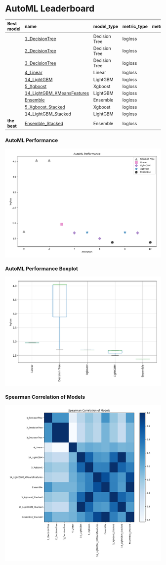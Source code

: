 # AutoML Leaderboard

| Best model   | name                                                               | model_type    | metric_type   |   metric_value |   train_time |
|:-------------|:-------------------------------------------------------------------|:--------------|:--------------|---------------:|-------------:|
|              | [1_DecisionTree](1_DecisionTree/README.md)                         | Decision Tree | logloss       |        1.72988 |         1.34 |
|              | [2_DecisionTree](2_DecisionTree/README.md)                         | Decision Tree | logloss       |        4.04011 |         5.3  |
|              | [3_DecisionTree](3_DecisionTree/README.md)                         | Decision Tree | logloss       |        4.04011 |         5.35 |
|              | [4_Linear](4_Linear/README.md)                                     | Linear        | logloss       |        1.96024 |         7.47 |
|              | [14_LightGBM](14_LightGBM/README.md)                               | LightGBM      | logloss       |        1.68199 |         1.91 |
|              | [5_Xgboost](5_Xgboost/README.md)                                   | Xgboost       | logloss       |        1.70127 |         3.74 |
|              | [14_LightGBM_KMeansFeatures](14_LightGBM_KMeansFeatures/README.md) | LightGBM      | logloss       |        1.50112 |        15.37 |
|              | [Ensemble](Ensemble/README.md)                                     | Ensemble      | logloss       |        1.37768 |         0.41 |
|              | [5_Xgboost_Stacked](5_Xgboost_Stacked/README.md)                   | Xgboost       | logloss       |        1.70127 |         2.58 |
|              | [14_LightGBM_Stacked](14_LightGBM_Stacked/README.md)               | LightGBM      | logloss       |        1.68199 |         1.07 |
| **the best** | [Ensemble_Stacked](Ensemble_Stacked/README.md)                     | Ensemble      | logloss       |        1.37765 |         0.52 |

### AutoML Performance
![AutoML Performance](ldb_performance.png)

### AutoML Performance Boxplot
![AutoML Performance Boxplot](ldb_performance_boxplot.png)

### Spearman Correlation of Models
![models spearman correlation](correlation_heatmap.png)

